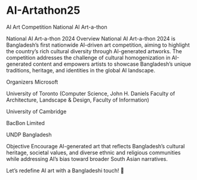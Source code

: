 # AI-Artathon25
AI Art Competition National AI Art-a-thon

National AI Art-a-thon 2024
Overview
National AI Art-a-thon 2024 is Bangladesh’s first nationwide AI-driven art competition, aiming to highlight the country’s rich cultural diversity through AI-generated artworks. The competition addresses the challenge of cultural homogenization in AI-generated content and empowers artists to showcase Bangladesh’s unique traditions, heritage, and identities in the global AI landscape.

Organizers
Microsoft

University of Toronto (Computer Science, John H. Daniels Faculty of Architecture, Landscape & Design, Faculty of Information)

University of Cambridge

BacBon Limited

UNDP Bangladesh

Objective
Encourage AI-generated art that reflects Bangladesh’s cultural heritage, societal values, and diverse ethnic and religious communities while addressing AI’s bias toward broader South Asian narratives.

Let’s redefine AI art with a Bangladeshi touch! 🚀
